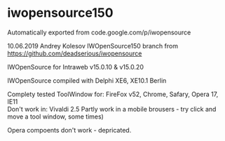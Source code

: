 # iwopensource150
Automatically exported from code.google.com/p/iwopensource

10.06.2019 Andrey Kolesov 
IWOpenSource150 branch from https://github.com/deadserious/iwopensource




IWOpenSource for Intraweb v15.0.10 & v15.0.20

IWOpenSource compiled with  Delphi XE6,  XE10.1 Berlin

Complety tested ToolWindow for: FireFox v52, Chrome, Safary, Opera 17, IE11  
Don't work in: Vivaldi 2.5
Partly work in a mobile brousers - try click and move a tool window, some times)

Opera compoents don't work - depricated.
